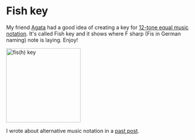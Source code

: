 # Fish key

My friend [Agata](http://aand.dkonto.pl/chmur/) had a good idea of creating a key for [12-tone equal music notation](http://musicnotation.org/systems/group/whole-step-5-lines/). It's called Fish key and it shows where F sharp (Fis in German naming) note is laying. Enjoy!

<img src="/img/fis_h_key.png" alt="fis(h) key" style="height:200px;" />

I wrote about alternative music notation in a [past post](/blog/equal-music/).
